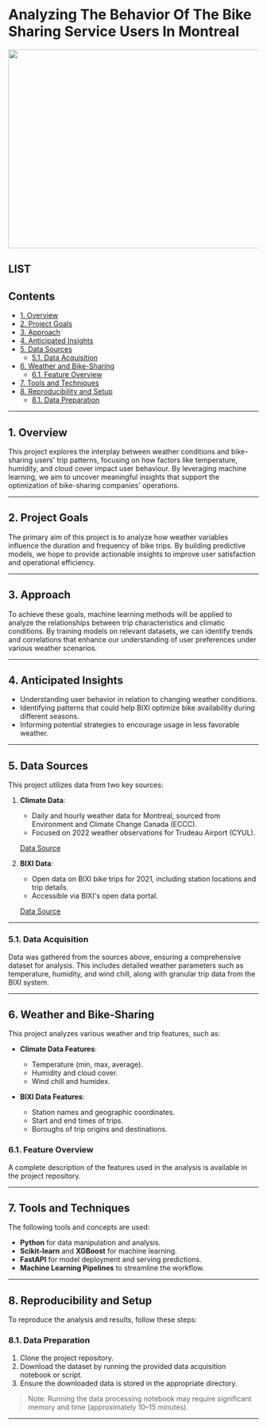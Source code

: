 # Analyzing The Behavior Of The Bike Sharing Service Users In Montreal

<img src="https://github.com/AFARNOOD/BikeML/blob/main/imgs/DALL%C2%B7E%202024-11-20%2011.40.15%20-%20A%20wide%20aspect%20ratio%2C%20minimalistic%20illustration%20of%20urban%20bike-sharing%20in%20Montreal.%20The%20design%20includes%20a%20simple%20bicycle%20next%20to%20a%20modern%20urban%20bike%20rac.webp" width="700" height="400">

## LIST

## Contents

- [1. Overview](#overview)
- [2. Project Goals](#goals)
- [3. Approach](#approach)
- [4. Anticipated Insights](#insights)
- [5. Data Sources](#data)
   - [5.1. Data Acquisition](#data-acquisition)
- [6. Weather and Bike-Sharing](#weather-bike-sharing)
   - [6.1. Feature Overview](#feature-overview)
- [7. Tools and Techniques](#tools)
- [8. Reproducibility and Setup](#setup)
   - [8.1. Data Preparation](#data-prep)

 ---

## 1. Overview <a name="overview"></a>

This project explores the interplay between weather conditions and bike-sharing users' trip patterns, focusing on how factors like temperature, humidity, and cloud cover impact user behaviour. By leveraging machine learning, we aim to uncover meaningful insights that support the optimization of bike-sharing companies' operations.

---

## 2. Project Goals <a name="goals"></a>

The primary aim of this project is to analyze how weather variables influence the duration and frequency of bike trips. By building predictive models, we hope to provide actionable insights to improve user satisfaction and operational efficiency.

---

## 3. Approach <a name="approach"></a>

To achieve these goals, machine learning methods will be applied to analyze the relationships between trip characteristics and climatic conditions. By training models on relevant datasets, we can identify trends and correlations that enhance our understanding of user preferences under various weather scenarios.

---

## 4. Anticipated Insights <a name="insights"></a>

- Understanding user behavior in relation to changing weather conditions.
- Identifying patterns that could help BIXI optimize bike availability during different seasons.
- Informing potential strategies to encourage usage in less favorable weather.

---

## 5. Data Sources <a name="data"></a>

This project utilizes data from two key sources:

1. **Climate Data**:
   - Daily and hourly weather data for Montreal, sourced from Environment and Climate Change Canada (ECCC).
   - Focused on 2022 weather observations for Trudeau Airport (CYUL).

   [Data Source](https://www.canada.ca/en/environment-climate-change.html)

2. **BIXI Data**:
   - Open data on BIXI bike trips for 2021, including station locations and trip details.
   - Accessible via BIXI's open data portal.

   [Data Source](https://bixi.com/en/open-data)

---

### 5.1. Data Acquisition <a name="data-acquisition"></a>

Data was gathered from the sources above, ensuring a comprehensive dataset for analysis. This includes detailed weather parameters such as temperature, humidity, and wind chill, along with granular trip data from the BIXI system.

---

## 6. Weather and Bike-Sharing <a name="weather-bike-sharing"></a>

This project analyzes various weather and trip features, such as:

- **Climate Data Features**:
  - Temperature (min, max, average).
  - Humidity and cloud cover.
  - Wind chill and humidex.

- **BIXI Data Features**:
  - Station names and geographic coordinates.
  - Start and end times of trips.
  - Boroughs of trip origins and destinations.

### 6.1. Feature Overview <a name="feature-overview"></a>

A complete description of the features used in the analysis is available in the project repository.

---

## 7. Tools and Techniques <a name="tools"></a>

The following tools and concepts are used:

- **Python** for data manipulation and analysis.
- **Scikit-learn** and **XGBoost** for machine learning.
- **FastAPI** for model deployment and serving predictions.
- **Machine Learning Pipelines** to streamline the workflow.

---

## 8. Reproducibility and Setup <a name="setup"></a>

To reproduce the analysis and results, follow these steps:

### 8.1. Data Preparation <a name="data-prep"></a>

1. Clone the project repository.
2. Download the dataset by running the provided data acquisition notebook or script.
3. Ensure the downloaded data is stored in the appropriate directory.

> Note: Running the data processing notebook may require significant memory and time (approximately 10–15 minutes).

---
